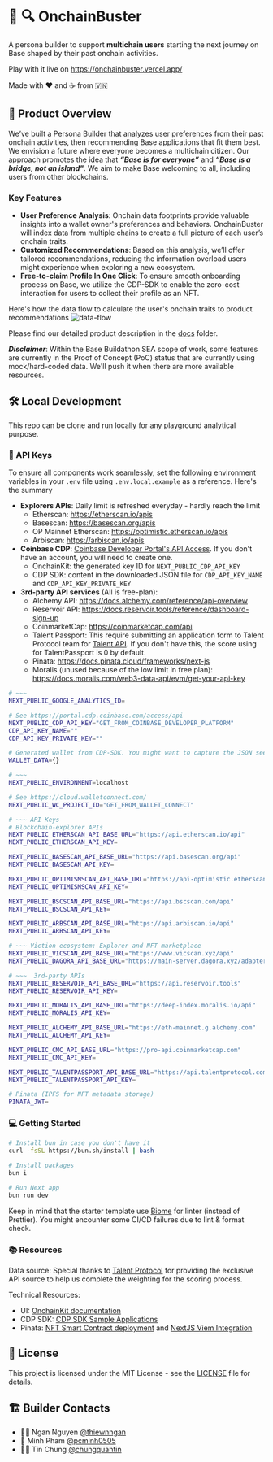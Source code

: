# 👀 🔍 OnchainBuster

A persona builder to support **multichain users** starting the next journey on Base shaped by their past onchain activities.

Play with it live on https://onchainbuster.vercel.app/

Made with ❤️️ and ☕ from 🇻🇳

## 💼 Product Overview

We’ve built a Persona Builder that analyzes user preferences from their past onchain activities, then recommending Base applications that fit them best.
We envision a future where everyone becomes a multichain citizen. Our approach promotes the idea that **_“Base is for everyone”_** and **_“Base is a bridge, not an island"_**. We aim to make Base welcoming to all, including users from other blockchains.

### Key Features

- **User Preference Analysis**: Onchain data footprints provide valuable insights into a wallet owner's preferences and behaviors. OnchainBuster will index data from multiple chains to create a full picture of each user’s onchain traits.
- **Customized Recommendations**: Based on this analysis, we’ll offer tailored recommendations, reducing the information overload users might experience when exploring a new ecosystem.
- **Free-to-claim Profile In One Click**: To ensure smooth onboarding process on Base, we utilize the CDP-SDK to enable the zero-cost interaction for users to collect their profile as an NFT.

Here's how the data flow to calculate the user's onchain traits to product recommendations
![data-flow](./docs/assets/detailed-flow.png)

Please find our detailed product description in the [docs](./docs/) folder.

_**Disclaimer**_: Within the Base Buildathon SEA scope of work, some features are currently in the Proof of Concept (PoC) status that are currently using mock/hard-coded data. We'll push it when there are more available resources.

## 🛠️ Local Development

This repo can be clone and run locally for any playground analytical purpose.

### 🔑 API Keys

To ensure all components work seamlessly, set the following environment variables in your `.env` file using `.env.local.example` as a reference. Here's the summary

- **Explorers APIs**: Daily limit is refreshed everyday - hardly reach the limit
  - Etherscan: https://etherscan.io/apis
  - Basescan: https://basescan.org/apis
  - OP Mainnet Etherscan: https://optimistic.etherscan.io/apis
  - Arbiscan: https://arbiscan.io/apis
- **Coinbase CDP**: [Coinbase Developer Portal's API Access](https://portal.cdp.coinbase.com/access/api). If you don't have an account, you will need to create one.
  - OnchainKit: the generated key ID for `NEXT_PUBLIC_CDP_API_KEY`
  - CDP SDK: content in the downloaded JSON file for `CDP_API_KEY_NAME` and `CDP_API_KEY_PRIVATE_KEY`
- **3rd-party API services** (All is free-plan):
  - Alchemy API: https://docs.alchemy.com/reference/api-overview
  - Reservoir API: https://docs.reservoir.tools/reference/dashboard-sign-up
  - CoinmarketCap: https://coinmarketcap.com/api
  - Talent Passport: This require submitting an application form to Talent Protocol team for [Talent API](https://docs.talentprotocol.com/docs/developers/talent-api). If you don't have this, the score using for TalentPassport is 0 by default.
  - Pinata: https://docs.pinata.cloud/frameworks/next-js
  - Moralis (unused because of the low limit in free plan): https://docs.moralis.com/web3-data-api/evm/get-your-api-key

```sh
# ~~~
NEXT_PUBLIC_GOOGLE_ANALYTICS_ID=

# See https://portal.cdp.coinbase.com/access/api
NEXT_PUBLIC_CDP_API_KEY="GET_FROM_COINBASE_DEVELOPER_PLATFORM"
CDP_API_KEY_NAME=""
CDP_API_KEY_PRIVATE_KEY=""

# Generated wallet from CDP-SDK. You might want to capture the JSON seed
WALLET_DATA={}

# ~~~
NEXT_PUBLIC_ENVIRONMENT=localhost

# See https://cloud.walletconnect.com/
NEXT_PUBLIC_WC_PROJECT_ID="GET_FROM_WALLET_CONNECT"

# ~~~ API Keys
# Blockchain-explorer APIs
NEXT_PUBLIC_ETHERSCAN_API_BASE_URL="https://api.etherscan.io/api"
NEXT_PUBLIC_ETHERSCAN_API_KEY=

NEXT_PUBLIC_BASESCAN_API_BASE_URL="https://api.basescan.org/api"
NEXT_PUBLIC_BASESCAN_API_KEY=

NEXT_PUBLIC_OPTIMISMSCAN_API_BASE_URL="https://api-optimistic.etherscan.io/api"
NEXT_PUBLIC_OPTIMISMSCAN_API_KEY=

NEXT_PUBLIC_BSCSCAN_API_BASE_URL="https://api.bscscan.com/api"
NEXT_PUBLIC_BSCSCAN_API_KEY=

NEXT_PUBLIC_ARBSCAN_API_BASE_URL="https://api.arbiscan.io/api"
NEXT_PUBLIC_ARBSCAN_API_KEY=

# ~~~ Viction ecosystem: Explorer and NFT marketplace
NEXT_PUBLIC_VICSCAN_API_BASE_URL="https://www.vicscan.xyz/api"
NEXT_PUBLIC_DAGORA_API_BASE_URL="https://main-server.dagora.xyz/adapters/dagora"

# ~~~  3rd-party APIs
NEXT_PUBLIC_RESERVOIR_API_BASE_URL="https://api.reservoir.tools"
NEXT_PUBLIC_RESERVOIR_API_KEY=

NEXT_PUBLIC_MORALIS_API_BASE_URL="https://deep-index.moralis.io/api"
NEXT_PUBLIC_MORALIS_API_KEY=

NEXT_PUBLIC_ALCHEMY_API_BASE_URL="https://eth-mainnet.g.alchemy.com"
NEXT_PUBLIC_ALCHEMY_API_KEY=

NEXT_PUBLIC_CMC_API_BASE_URL="https://pro-api.coinmarketcap.com"
NEXT_PUBLIC_CMC_API_KEY=

NEXT_PUBLIC_TALENTPASSPORT_API_BASE_URL="https://api.talentprotocol.com/api"
NEXT_PUBLIC_TALENTPASSPORT_API_KEY=

# Pinata (IPFS for NFT metadata storage)
PINATA_JWT=
```

### 💻 Getting Started

```sh
# Install bun in case you don't have it
curl -fsSL https://bun.sh/install | bash

# Install packages
bun i

# Run Next app
bun run dev
```

Keep in mind that the starter template use [Biome](https://biomejs.dev/) for linter (instead of Prettier). You might encounter some CI/CD failures due to lint & format check.

### 📚 Resources

Data source: Special thanks to [Talent Protocol](https://docs.talentprotocol.com/docs) for providing the exclusive API source to help us complete the weighting for the scoring process.

Technical Resources:

- UI: [OnchainKit documentation](https://onchainkit.xyz)
- CDP SDK: [CDP SDK Sample Applications](https://github.com/coinbase/cdp-sdk-sample-apps)
- Pinata: [NFT Smart Contract deployment](https://github.com/PinataCloud/foundry-pinata-minting-template) and [NextJS Viem Integration](https://github.com/PinataCloud/viem-pinata-minting-template)

## 🪪 License

This project is licensed under the MIT License - see the [LICENSE](LICENSE) file for details.

## 🏗️ Builder Contacts

- 👷‍♀️ Ngan Nguyen [@thiewnngan](https://x.com/thiewnngan)
- 👷 Minh Pham [@pcminh0505](https://x.com/pcminh0505)
- 👷‍♂️ Tin Chung [@chungquantin](https://x.com/chungquantin)
